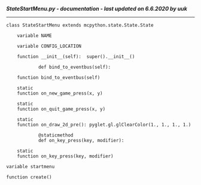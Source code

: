 ***StateStartMenu.py - documentation - last updated on 6.6.2020 by uuk***
___

    class StateStartMenu extends mcpython.state.State.State

        variable NAME

        variable CONFIG_LOCATION

        function __init__(self):  super().__init__()
                
                def bind_to_eventbus(self):

        function bind_to_eventbus(self)

        static
        function on_new_game_press(x, y)

        static
        function on_quit_game_press(x, y)

        static
        function on_draw_2d_pre(): pyglet.gl.glClearColor(1., 1., 1., 1.)
                
                @staticmethod
                def on_key_press(key, modifier):

        static
        function on_key_press(key, modifier)

    variable startmenu

    function create()